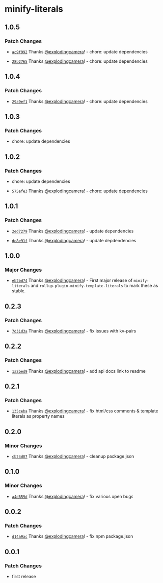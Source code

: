 # minify-literals

## 1.0.5

### Patch Changes

- [`ac9f992`](https://github.com/explodingcamera/esm/commit/ac9f992ea5b540beddaea7feb002a76ccaccb29d) Thanks [@explodingcamera](https://github.com/explodingcamera)! - chore: update dependencies

- [`28b2765`](https://github.com/explodingcamera/esm/commit/28b276523ad007ab9ae0402a7d5d5b7360f1d7ed) Thanks [@explodingcamera](https://github.com/explodingcamera)! - chore: update dependencies

## 1.0.4

### Patch Changes

- [`29a9ef1`](https://github.com/explodingcamera/esm/commit/29a9ef118db1f1184f4f599b2806e25b1c41187b) Thanks [@explodingcamera](https://github.com/explodingcamera)! - chore: update dependencies

## 1.0.3

### Patch Changes

- chore: update dependencies

## 1.0.2

### Patch Changes

- chore: update dependencies

- [`575efe3`](https://github.com/explodingcamera/esm/commit/575efe385756abd44408d83535c27c99ff7efea2) Thanks [@explodingcamera](https://github.com/explodingcamera)! - chore: update dependencies

## 1.0.1

### Patch Changes

- [`2ed7279`](https://github.com/explodingcamera/esm/commit/2ed72792bf13fa4b712fb477208ebb7d061a1e8f) Thanks [@explodingcamera](https://github.com/explodingcamera)! - update dependencies

- [`de8e91f`](https://github.com/explodingcamera/esm/commit/de8e91f4f1052fbd6bf4f82b3c8010195b98a7b1) Thanks [@explodingcamera](https://github.com/explodingcamera)! - update depdendencies

## 1.0.0

### Major Changes

- [`eb2bd74`](https://github.com/explodingcamera/esm/commit/eb2bd74d7150d4bda09779d9e47bb230c34056fc) Thanks [@explodingcamera](https://github.com/explodingcamera)! - First major release of `minify-literals` and `rollup-plugin-minify-template-literals` to mark these as stable.

## 0.2.3

### Patch Changes

- [`7d31d3a`](https://github.com/explodingcamera/esm/commit/7d31d3aa301e519209c8019d9675434a1a011f03) Thanks [@explodingcamera](https://github.com/explodingcamera)! - fix issues with kv-pairs

## 0.2.2

### Patch Changes

- [`1a2bed9`](https://github.com/explodingcamera/esm/commit/1a2bed92806690fe6bd2eba714c81d05d4d725c8) Thanks [@explodingcamera](https://github.com/explodingcamera)! - add api docs link to readme

## 0.2.1

### Patch Changes

- [`135ceba`](https://github.com/explodingcamera/esm/commit/135cebae5020bb17694600792785eddb4e5e3bab) Thanks [@explodingcamera](https://github.com/explodingcamera)! - fix html/css comments & template literals as property names

## 0.2.0

### Minor Changes

- [`cb24d87`](https://github.com/explodingcamera/esm/commit/cb24d87d3027b6da3477a2ab8eb7e9fe79ba5656) Thanks [@explodingcamera](https://github.com/explodingcamera)! - cleanup package.json

## 0.1.0

### Minor Changes

- [`a4d659d`](https://github.com/explodingcamera/esm/commit/a4d659da28294c2ed787f39c0062183a38677eb1) Thanks [@explodingcamera](https://github.com/explodingcamera)! - fix various open bugs

## 0.0.2

### Patch Changes

- [`d14a9ac`](https://github.com/explodingcamera/esm/commit/d14a9accdcd602695ca97ad3189247a5c19545b5) Thanks [@explodingcamera](https://github.com/explodingcamera)! - fix npm package.json

## 0.0.1

### Patch Changes

- first release
